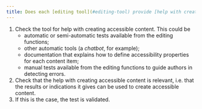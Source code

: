 ```yaml
---
title: Does each [editing tool](#editing-tool) provide [help with creating accessible content](#help-with-creating-accessible-content) that complies with the [digital accessibility rules](#digital-accessibility-rules)?
---
```


1. Check the tool for help with creating accessible content. This could be 
	- automatic or semi-automatic tests available from the editing functions;
	- other automatic tools (a <i lang="en">chatbot</i>, for example);
	- documentation that explains how to define accessibility properties for each content item;
	- manual tests available from the editing functions to guide authors in detecting errors.
2. Check that the help with creating accessible content is relevant, i.e. that the results or indications it gives can be used to create accessible content.
3. If this is the case, the test is validated.
